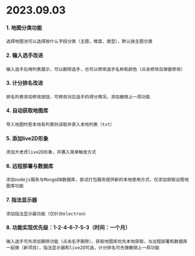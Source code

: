 # 2023.09.03

#### 1. 地图分类功能

    选择地图池可以选择按什么字段分类（主题，难度，类型），默认按主题分类

#### 2. 输入选手改进

    输入选手后用列表展示，可以删除选手，也可以修改选手名称和颜色（点击修改后弹窗修改）

#### 3. 计分排名改进

    排名列表添加修改按钮，可修改对应选手的得分情况，添加撤销上一局功能

#### 4. 自动获取地图库

    导入地图时若本地有列表则读取并录入本地列表（txt）

#### 5. 添加live2D形象

    添加大老虎live2D形象，并置入简单触发方式

#### 6. 远程部署与数据库

    添加nodejs服务与MongoDB数据库，尝试打包服务提供新的本地使用方式，仅添加获取远程地图库功能

#### 7. 指法显示器

    添加指法显示器功能（仅针对electron）

#### 8. 功能实现优先级：1-2-4-6-7-5-3（时间：一个月）

    输入选手可先添加删除功能（点击名字删除），获取地图库优先本地获取，与远程部署和数据库一起做（新项目），指法显示器和live2D可选，计分排名可先做撤销上一局功能
